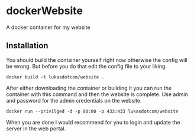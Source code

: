 # dockerWebsite
A docker container for my website

## Installation

You should build the container yourself right now otherwise the config will be wrong. But before you do that edit the config file to your liking.

``
docker build -t lukasdotcom/website .
``

After either downloading the container or building it you can run the container with this command and then the website is complete. Use admin and password for the admin credentials on the website.

``
docker run --privilged -d -p 80:80 -p 433:433 lukasdotcom/website
``

When you are done I would recommend for you to login and update the server in the web portal.
